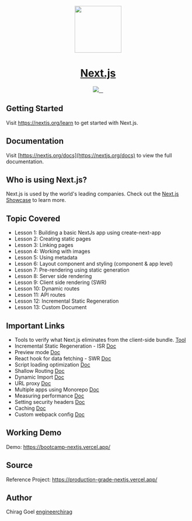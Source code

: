 <p align="center">
  <a href="https://nextjs.org">
    <img src="https://assets.vercel.com/image/upload/v1607554385/repositories/next-js/next-logo.png" height="128">
    <h1 align="center">Next.js</h1>
  </a>
</p>

<p align="center">
  <a aria-label="Vercel logo" href="https://vercel.com">
    <img src="https://img.shields.io/badge/MADE%20BY%20Vercel-000000.svg?style=for-the-badge&logo=Vercel&labelColor=000">
  </a>
  <a aria-label="NPM version" href="https://www.npmjs.com/package/next">
    <img alt="" src="https://img.shields.io/npm/v/next.svg?style=for-the-badge&labelColor=000000">
  </a>
  <a aria-label="License" href="https://github.com/vercel/next.js/blob/canary/license.md">
    <img alt="" src="https://img.shields.io/npm/l/next.svg?style=for-the-badge&labelColor=000000">
  </a>
  <a aria-label="Join the community on GitHub" href="https://github.com/vercel/next.js/discussions">
    <img alt="" src="https://img.shields.io/badge/Join%20the%20community-blueviolet.svg?style=for-the-badge&logo=Next.js&labelColor=000000&logoWidth=20">
  </a>
</p>

## Getting Started

Visit <a aria-label="next.js learn" href="https://nextjs.org/learn">https://nextjs.org/learn</a> to get started with Next.js.

## Documentation

Visit [https://nextjs.org/docs](https://nextjs.org/docs) to view the full documentation.

## Who is using Next.js?

Next.js is used by the world's leading companies. Check out the [Next.js Showcase](https://nextjs.org/showcase) to learn more.

## Topic Covered

-   Lesson 1: Building a basic NextJs app using create-next-app
-   Lesson 2: Creating static pages
-   Lesson 3: Linking pages
-   Lesson 4: Working with images
-   Lesson 5: Using metadata
-   Lesson 6: Layout component and styling (component & app level)
-   Lesson 7: Pre-rendering using static generation
-   Lesson 8: Server side rendering
-   Lesson 9: Client side rendering (SWR)
-   Lesson 10: Dynamic routes
-   Lesson 11: API routes
-   Lesson 12: Incremental Static Regeneration
-   Lesson 13: Custom Document

## Important Links

-   Tools to verify what Next.js eliminates from the client-side bundle. [Tool](https://next-code-elimination.vercel.app/)
-   Incremental Static Regeneration - ISR [Doc](https://vercel.com/docs/next.js/incremental-static-regeneration)
-   Preview mode [Doc](https://nextjs.org/docs/advanced-features/preview-mode)
-   React hook for data fetching - SWR [Doc](https://swr.vercel.app/)
-   Script loading optimization [Doc](https://nextjs.org/docs/basic-features/script)
-   Shallow Routing [Doc](https://nextjs.org/docs/routing/shallow-routing)
-   Dynamic Import [Doc](https://nextjs.org/docs/advanced-features/dynamic-import)
-   URL proxy [Doc](https://nextjs.org/docs/api-reference/next.config.js/rewrites)
-   Multiple apps using Monorepo [Doc](https://vercel.com/blog/monorepos)
-   Measuring performance [Doc](https://nextjs.org/docs/advanced-features/measuring-performance)
-   Setting security headers [Doc](https://nextjs.org/docs/advanced-features/security-headers)
-   Caching [Doc](https://nextjs.org/docs/going-to-production#caching)
-   Custom webpack config [Doc](https://nextjs.org/docs/api-reference/next.config.js/custom-webpack-config)

## Working Demo

Demo: https://bootcamp-nextjs.vercel.app/

## Source

Reference Project: https://production-grade-nextjs.vercel.app/

## Author

Chirag Goel [engineerchirag](http://www.engineerchirag.in)

